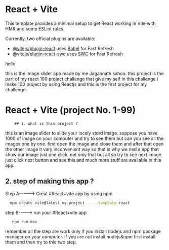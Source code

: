 # React + Vite

This template provides a minimal setup to get React working in Vite with HMR and some ESLint rules.

Currently, two official plugins are available:

- [@vitejs/plugin-react](https://github.com/vitejs/vite-plugin-react/blob/main/packages/plugin-react/README.md) uses [Babel](https://babeljs.io/) for Fast Refresh
- [@vitejs/plugin-react-swc](https://github.com/vitejs/vite-plugin-react-swc) uses [SWC](https://swc.rs/) for Fast Refresh

hello

this is the image slider app made by me Jagannath sahoo.
 this project is the part of my react 100 project challenge that give my self
 in this challenge i make 100 project by using Reactjs
 and this is the first project for my challenge 

 # React + Vite (project No. 1-99)

        ## 1. what is this project ?

this is an image slider to slide your localy stord image. suppose you have 1000 of image on your computer and try to 
        see them but can you see all the images one by one. first open the image and close them and after that open 
        the other image it vary inconvenient way so that is why we ned a app that show our image just one click.
        not only that but all so try to see next image just click next button and see this.and much more stuff are available in this app.

## 2. step of making this app ?

Step A-----> Creat #React+vite app by using npm
```bash
  npm create vite@latest my-project -- --template react
```
step B----> run your #React+vite app
```bash
   npm run dev 
```
remember all the step are work only if you install nodejs and npm package manager on your computer. if you are not install nodejs&npm first install them and then try to this two step.

             
             

